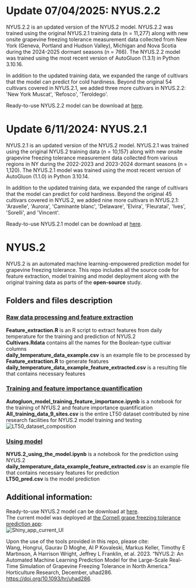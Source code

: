 # Update 07/04/2025: NYUS.2.2
NYUS.2.2 is an updated version of the NYUS.2 model. NYUS.2.2 was trained using the original NYUS.2.1 training data (n = 11,277) along with new onsite grapevine freezing tolerance measurement data collected from New York (Geneva, Portland and Hudson Valley), Michigan and Nova Scotia during the 2024-2025 dormant seasons (n = 766). The NYUS.2.2 model was trained using the most recent version of AutoGluon (1.3.1) in Python 3.10.16. <br>

In addition to the updated training data, we expanded the range of cultivars that the model can predict for cold hardiness. Beyond the original 54 cultivars covered in NYUS.2.1, we added three more cultivars in NYUS.2.2: 'New York Muscat', 'Refosco', 'Teroldego'. <br>

Ready-to-use NYUS.2.2 model can be download at [here](https://cornell.box.com/s/m4wwjt4zeutwc4oc0ekye98xyasglsn1). <br>

# Update 6/11/2024: NYUS.2.1
NYUS.2.1 is an updated version of the NYUS.2 model. NYUS.2.1 was trained using the original NYUS.2 training data (n = 10,157) along with new onsite grapevine freezing tolerance measurement data collected from various regions in NY during the 2022-2023 and 2023-2024 dormant seasons (n = 1,120). The NYUS.2.1 model was trained using the most recent version of AutoGluon (1.1.0) in Python 3.10.14. <br>

In addition to the updated training data, we expanded the range of cultivars that the model can predict for cold hardiness. Beyond the original 45 cultivars covered in NYUS.2, we added nine more cultivars in NYUS.2.1: 'Aravelle', 'Aurora', 'Caminante blanc', 'Delaware', 'Elvira', 'Fleuratai', 'Ives', 'Sorelli', and 'Vincent'. <br>

Ready-to-use NYUS.2.1 model can be download at [here](https://cornell.box.com/s/m4wwjt4zeutwc4oc0ekye98xyasglsn1). <br>

# NYUS.2
NYUS.2 is an automated machine learning-empowered prediction model for grapevine freezing tolerance. This repo includes all the source code for feature extraction, model training and model deployment along with the original training data as parts of the __open-source__ study.

## Folders and files description
### [Raw data processing and feature extraction](https://github.com/imbaterry11/AutoLT50.1/tree/main/Raw%20data%20processing%20and%20feature%20extraction)
__Feature_extraction.R__ is an R script to extract features from daily temperature for the training and prediction of NYUS.2 <br>
__Cultivars.Rdata__ contains all the names for the Boolean-type cultivar columns <br>
__daily_temperature_data_example.csv__ is an example file to be processed by __Feature_extraction.R__ to generate features <br>
__daily_temperature_data_example_feature_extracted.csv__ is a resulting file that contains necessary features <br>
### [Training and feature importance quantification](https://github.com/imbaterry11/AutoLT50.1/tree/main/Training%20and%20feature%20importance%20quantification)
__Autogluon_model_training_feature_importance.ipynb__ is a notebook for the training of NYUS.2 and feature importance quantification <br>
__All_training_data_9_sites.csv__ is the entire LT50 dataset contributed by nine research facilities for NYUS.2 model training and testing <br>
![LT50_dataset_composition](images/data_collection_summary.png)

### [Using model](https://github.com/imbaterry11/AutoLT50.1/tree/main/Using%20model) 
__NYUS.2_using_the_model.ipynb__ is a notebook for the prediction using NYUS.2 <br>
__daily_temperature_data_example_feature_extracted.csv__ is an example file that contains necessary features for prediction <br>
__LT50_pred.csv__ is the model prediction <br>
## Additional information:
Ready-to-use NYUS.2 model can be download at [here](https://drive.google.com/drive/folders/1ZUXO9TCKzXt9-r7k1gZ5Oj0VDRyFb12N?usp=sharing). <br>
The current model was deployed at [the Cornell grape freezing tolerance prediction app](https://grapecoldhardiness.shinyapps.io/grape_freezing_tolerance/): <br>
![Shiny_app_current_UI](images/current_app_screenshot.png)

Upon the use of the tools provided in this repo, please cite: <br>
Wang, Hongrui, Gaurav D Moghe, Al P Kovaleski, Markus Keller, Timothy E Martinson, A Harrison Wright, Jeffrey L Franklin, et al. 2023. “NYUS.2: An Automated Machine Learning Prediction Model for the Large-Scale Real-Time Simulation of Grapevine Freezing Tolerance in North America.” Horticulture Research, December, uhad286. https://doi.org/10.1093/hr/uhad286.


